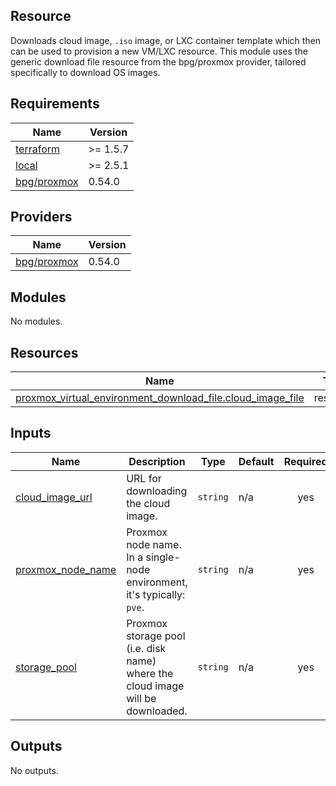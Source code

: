 <!-- BEGIN_TF_DOCS -->
## Resource
Downloads cloud image, `.iso` image, or LXC container template which then can be used to provision a new VM/LXC resource. This module uses the generic download file resource from the bpg/proxmox provider, tailored specifically to download OS images.

## Requirements

| Name | Version |
|------|---------|
| <a name="requirement_terraform"></a> [terraform](#requirement\_terraform) | >= 1.5.7 |
| <a name="requirement_local"></a> [local](#requirement\_local) | >= 2.5.1 |
| [bpg/proxmox](https://registry.terraform.io/providers/bpg/proxmox/0.54.0) | 0.54.0 |

## Providers

| Name | Version |
|------|---------|
| [bpg/proxmox](https://registry.terraform.io/providers/bpg/proxmox/0.54.0) | 0.54.0 |

## Modules

No modules.

## Resources

| Name | Type |
|------|------|
| [proxmox_virtual_environment_download_file.cloud_image_file](https://registry.terraform.io/providers/bpg/proxmox/0.54.0/docs/resources/virtual_environment_download_file) | resource |

## Inputs

| Name | Description | Type | Default | Required |
|------|-------------|------|---------|:--------:|
| <a name="input_cloud_image_url"></a> [cloud\_image\_url](#input\_cloud\_image\_url) | URL for downloading the cloud image. | `string` | n/a | yes |
| <a name="input_proxmox_node_name"></a> [proxmox\_node\_name](#input\_proxmox\_node\_name) | Proxmox node name. In a single-node environment, it's typically: `pve`. | `string` | n/a | yes |
| <a name="input_storage_pool"></a> [storage\_pool](#input\_storage\_pool) | Proxmox storage pool (i.e. disk name) where the cloud image will be downloaded. | `string` | n/a | yes |

## Outputs

No outputs.
<!-- END_TF_DOCS -->